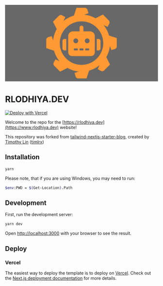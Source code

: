 ![social-banner](/public/static/images/social-banner.png)

# RLODHIYA.DEV

[![Deploy with Vercel](https://vercel.com/button)](https://vercel.com/new/git/external?repository-url=https://github.com/rldhy/www)

Welcome to the repo for the [https://rlodhiya.dev](https://www.rlodhiya.dev) website! 

This repository was forked from [tailwind-nextjs-starter-blog](https://github.com/timlrx/tailwind-nextjs-starter-blog), created by [Timothy Lin](https://www.timlrx.com) ([timlrx](https://github.com/timlrx))

## Installation

```bash
yarn 
```

Please note, that if you are using Windows, you may need to run:


```bash
$env:PWD = $(Get-Location).Path
```

## Development

First, run the development server:

```bash
yarn dev
```

Open [http://localhost:3000](http://localhost:3000) with your browser to see the result.

## Deploy

### Vercel

The easiest way to deploy the template is to deploy on [Vercel](https://vercel.com). Check out the [Next.js deployment documentation](https://nextjs.org/docs/app/building-your-application/deploying) for more details.